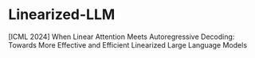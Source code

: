# Linearized-LLM
[ICML 2024] When Linear Attention Meets Autoregressive Decoding: Towards More Effective and Efficient Linearized Large Language Models

